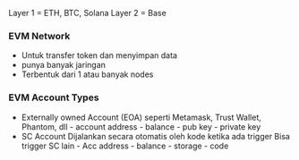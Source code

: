 Layer 1 = ETH, BTC, Solana
Layer 2 = Base

### EVM Network
- Untuk transfer token dan menyimpan data
- punya banyak jaringan
- Terbentuk dari 1 atau banyak nodes

### EVM Account Types
- Externally owned Account (EOA)
		seperti Metamask, Trust Wallet, Phantom, dll
		- account address
		- balance
		- pub key
		- private key
- SC Account 
		Dijalankan secara otomatis oleh kode ketika ada trigger
		Bisa trigger SC lain
		- Acc address
		- balance
		- storage
		- code



